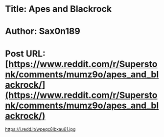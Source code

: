 # Title: Apes and Blackrock
# Author: Sax0n189
# Post URL: [https://www.reddit.com/r/Superstonk/comments/mumz9o/apes_and_blackrock/](https://www.reddit.com/r/Superstonk/comments/mumz9o/apes_and_blackrock/)


https://i.redd.it/wpeqc8lbxau61.jpg